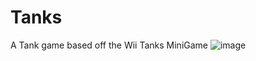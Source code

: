 # Tanks
A Tank game based off the Wii Tanks MiniGame
![image](https://user-images.githubusercontent.com/123992472/215584814-1e00f19c-6e1f-4b7f-9388-40b08ea66b4a.png)
